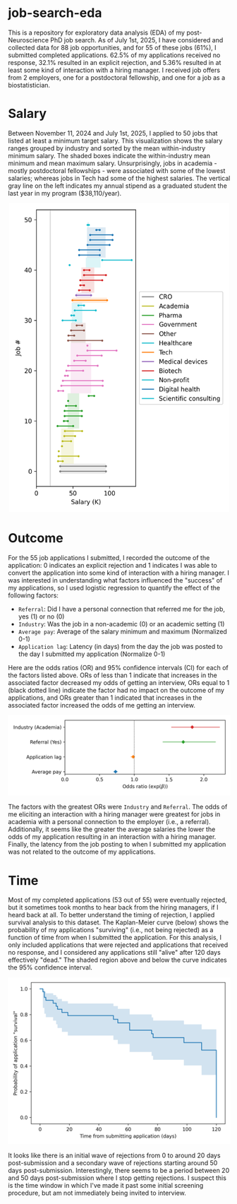 # job-search-eda
This is a repository for exploratory data analysis (EDA) of my post-Neuroscience PhD job search. As of July 1st, 2025, I have considered and collected data for 88 job opportunities, and for 55 of these jobs (61%), I submitted completed applications. 62.5% of my applications received no response, 32.1% resulted in an explicit rejection, and 5.36% resulted in at least some kind of interaction with a hiring manager. I received job offers from 2 employers, one for a postdoctoral fellowship, and one for a job as a biostatistician.

# Salary
Between November 11, 2024 and July 1st, 2025, I applied to 50 jobs that listed at least a minimum target salary. This visualization shows the salary ranges grouped by industry and sorted by the mean within-industry minimum salary. The shaded boxes indicate the within-industry mean minimum and mean maximum salary. Unsurprisingly, jobs in academia - mostly postdoctoral fellowships - were associated with some of the lowest salaries; whereas jobs in Tech had some of the highest salaries. The vertical gray line on the left indicates my annual stipend as a graduated student the last year in my program ($38,110/year).
<p align="center">
  <img src="docs/imgs/salary_ranges.png" width="500" alt="Animated demo">
</p>

# Outcome
For the 55 job applications I submitted, I recorded the outcome of the application: 0 indicates an explicit rejection and 1 indicates I was able to convert the application into some kind of interaction with a hiring manager. I was interested in understanding what factors influenced the "success" of my applications, so I used logistic regression to quantify the effect of the following factors:
- `Referral`: Did I have a personal connection that referred me for the job, yes (1) or no (0)
- `Industry`: Was the job in a non-academic (0) or an academic setting (1)
- `Average pay`: Average of the salary minimum and maximum (Normalized 0-1)
- `Application lag`: Latency (in days) from the day the job was posted to the day I submitted my application (Normalize 0-1)

Here are the odds ratios (OR) and 95% confidence intervals (CI) for each of the factors listed above. ORs of less than 1 indicate that increases in the associated factor decreased my odds of getting an interview, ORs equal to 1 (black dotted line) indicate the factor had no impact on the outcome of my applications, and ORs greater than 1 indicated that increases in the associated factor increased the odds of me getting an interview.

<p align="center">
  <img src="docs/imgs/odds_ratios.png" width="700" alt="Animated demo">
</p>

The factors with the greatest ORs were `Industry` and `Referral`. The odds of me eliciting an interaction with a hiring manager were greatest for jobs in academia with a personal connection to the employer (i.e., a referral). Additionally, it seems like the greater the average salaries the lower the odds of my application resulting in an interaction with a hiring manager. Finally, the latency from the job posting to when I submitted my application was not related to the outcome of my applications.

# Time
Most of my completed applications (53 out of 55) were eventually rejected, but it sometimes took months to hear back from the hiring managers, if I heard back at all. To better understand the timing of rejection, I applied survival analysis to this dataset. The Kaplan-Meier curve (below) shows the probability of my applications "surviving" (i.e., not being rejected) as a function of time from when I submitted the application. For this analysis, I only included applications that were rejected and applications that received no response, and I considered any applications still "alive" after 120 days effectively "dead." The shaded region above and below the curve indicates the 95% confidence interval.

<p align="center">
  <img src="docs/imgs/application_survival.png" width="700" alt="Animated demo">
</p>

It looks like there is an initial wave of rejections from 0 to around 20 days post-submission and a secondary wave of rejections starting around 50 days post-submission. Interestingly, there seems to be a period between 20 and 50 days post-submission where I stop getting rejections. I suspect this is the time window in which I've made it past some initial screening procedure, but am not immediately being invited to interview.